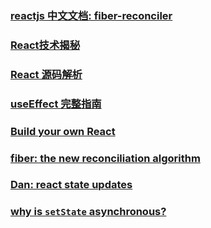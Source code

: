 ### [reactjs 中文文档: fiber-reconciler](https://zh-hans.reactjs.org/docs/codebase-overview.html#fiber-reconciler)

### [React技术揭秘](https://react.iamkasong.com/)

### [React 源码解析](https://react.jokcy.me/)

### [useEffect 完整指南](https://overreacted.io/zh-hans/a-complete-guide-to-useeffect/)

### [Build your own React](https://pomb.us/build-your-own-react/)

### [fiber: the new reconciliation algorithm](https://indepth.dev/posts/1008/inside-fiber-in-depth-overview-of-the-new-reconciliation-algorithm-in-react)

### [Dan: react state updates](https://stackoverflow.com/questions/48563650/does-react-keep-the-order-for-state-updates/48610973#48610973)

### [why is `setState` asynchronous?](https://github.com/facebook/react/issues/11527)

